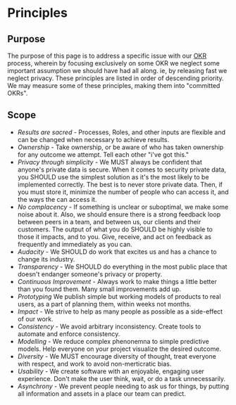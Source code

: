 
# Principles

## Purpose

The purpose of this page is to address a specific issue with our [OKR](./OKRS.md) process, wherein by focusing exclusively on some OKR we neglect some important assumption we should have had all along. ie, by releasing fast we neglect privacy. These principles are listed in order of descending priority. We may measure some of these principles, making them into "committed OKRs".

## Scope


  * _Results are sacred_ - Processes, Roles, and other inputs are flexible and can be changed when necessary to achieve results.
  * _Ownership_ - Take ownership, or be aware of who has taken ownership for any outcome we attempt. Tell each other "i've got this."
  * _Privacy through simplicity_ - We MUST always be confident that anyone's private data is secure. When it comes to security private data, you SHOULD use the simplest solution as it's the most likely to be implemented correctly. The best is to never store private data. Then, if you must store it, minimize the number of people who can access it, and the ways the can access it.
  * _No complacency_ - If something is unclear or suboptimal, we make some noise about it. Also, we should ensure there is a strong feedback loop between peers in a team, and between us, our clients and their customers. The output of what you do SHOULD be highly visible to those it impacts, and to you. Give, receive, and act on feedback as frequently and immediately as you can.
  * _Audacity_ - We SHOULD do work that excites us and has a chance to change its industry.
  * _Transparency_ - We SHOULD do everything in the most public place that doesn't endanger someone's privacy or property.
  * _Continuous Improvement_ - Always work to make things a little better than you found them. Many small improvements add up.
  * _Prototyping_ We publish simple but working models of products to real users, as a part of planning them, within weeks not months.
  * _Impact_ - We strive to help as many people as possible as a side-effect of our work.
  * _Consistency_ - We avoid arbitrary inconsistency. Create tools to automate and enforce consistency.
  * _Modelling_ - We reduce complex phenonemna to simple predictive models. Help everyone on your project visualize the desired outcome.
  * _Diversity_ - We MUST encourage diversity of thought, treat everyone with respect, and work to avoid non-merticratic bias.
  * _Usability_ - We create software with an enjoyable, engaging user experience. Don't make the user think, wait, or do a task unnecessarily.
  * _Asynchrony_ - We prevent people needing to ask us for things, by putting all information and assets in a place our team can predict.
